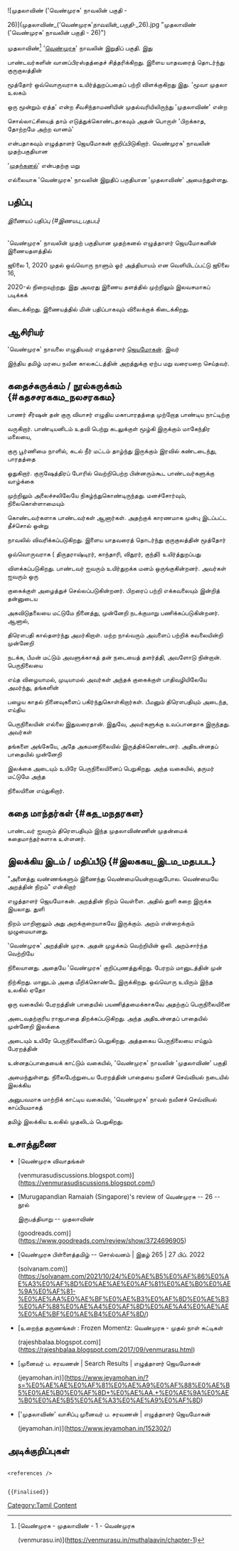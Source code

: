 ![முதலாவிண் (\'வெண்முரசு' நாவலின் பகுதி -
26)](முதலாவிண்_(‘வெண்முரசு’_நாவலின்_பகுதி_-_26).jpg "முதலாவிண் ('வெண்முரசு’ நாவலின் பகுதி - 26)")
முதலாவிண்[^1] \'[வெண்முரசு](வெண்முரசு "wikilink")' நாவலின் இறுதிப் பகுதி. இது
பாண்டவர்களின் வானப்பிரஸ்தத்தைச் சித்தரிக்கிறது. இளைய யாதவரைத் தொடர்ந்து குருகுலத்தின்
மூத்தோர் ஒவ்வொருவராக உயிர்த்துறப்பதைப் பற்றி விளக்குகிறது இது. \'மூவா முதலா உலகம்
ஒரு மூன்றும் ஏத்த' என்ற சீவசிந்தாமணியின் முதல்வரியிலிருந்து \'முதலாவிண்' என்ற
சொல்லாட்சியைத் தாம் எடுத்துக்கொண்டதாகவும் அதன் பொருள் \'பிறக்காத, தோற்றமே அற்ற வானம்'
என்பதாகவும் எழுத்தாளர் ஜெயமோகன் குறிப்பிடுகிறார். வெண்முரசு' நாவலின் முதற்பகுதியான
\'[முதற்கனல்](முதற்கனல்_(வெண்முரசு_நாவலின்_முதற்பகுதி) "wikilink")' என்பதற்கு மறு
எல்லையாக \'வெண்முரசு' நாவலின் இறுதிப் பகுதியான \'முதலாவிண்' அமைந்துள்ளது.

## பதிப்பு

###### இணையப் பதிப்பு {#இணயப_பதபப}

\'வெண்முரசு' நாவலின் முதற் பகுதியான முதற்கனல் எழுத்தாளர் ஜெயமோகனின் இணையதளத்தில்
ஜூலை 1, 2020 முதல் ஒவ்வொரு நாளும் ஓர் அத்தியாயம் என வெளியிடப்பட்டு ஜூலை 16,
2020-ல் நிறைவுற்றது. இது அவரது இணைய தளத்தில் முற்றிலும் இலவசமாகப் படிக்கக்
கிடைக்கிறது. இணையத்தில் மின் பதிப்பாகவும் விலைக்குக் கிடைக்கிறது.

## ஆசிரியர்

\'வெண்முரசு' நாவலை எழுதியவர் எழுத்தாளர் [ஜெயமோகன்](ஜெயமோகன் "wikilink"). இவர்
இந்திய தமிழ் மரபை நவீன காலகட்டத்தின் அறத்துக்கு ஏற்ப மறு வரையறை செய்தவர்.

## கதைச்சுருக்கம் / நூல்சுருக்கம் {#கதசசரககம_நலசரககம}

பாணர் சீர்ஷன் தன் குரு வியாசர் எழுதிய மகாபாரதத்தை முற்றோத பாண்டிய நாட்டிற்கு
வருகிறார். பாண்டியனிடம் உதவி பெற்று கடலுக்குள் மூழ்கி இருக்கும் மாகேந்திர மலையை,
குரு பூர்ணிமை நாளில், கடல் நீர் மட்டம் தாழ்ந்து இருக்கும் இரவில் கண்டடைந்து, பாரதத்தை
ஓதுகிறார். குருஷேத்திரப் போரில் வெற்றிபெற்ற பின்னரும்கூட பாண்டவர்களுக்கு வாழ்க்கை
முற்றிலும் அலைச்சலிலேயே நிகழ்ந்துகொண்டிருந்தது. மனச்சோர்வும், நிலைகொள்ளாமையும்
கொண்டவர்களாக பாண்டவர்கள் ஆனார்கள். அதற்குக் காரணமாக முன்பு இடப்பட்ட தீச்சொல் ஒன்று
நாவலில் விவரிக்கப்படுகிறது. இளைய யாதவரைத் தொடர்ந்து குருகுலத்தின் மூத்தோர்
ஒவ்வொருவராக ( திருதராஷ்டிரர், காந்தாரி, விதுரர், குந்தி) உயிர்த்துறப்பது
விளக்கப்படுகிறது. பாண்டவர் ஐவரும் உயிர்துறக்க மனம் ஒருங்குகின்றனர். அவர்கள் ஐவரும் ஒரு
குகைக்குள் அழைத்துச் செல்லப்படுகின்றனர். பிறரைப் பற்றி எக்கவலையும் இன்றித் தன்னுடைய
அகவிடுதலையை மட்டுமே நினைத்து, முன்னேறி நடக்குமாறு பணிக்கப்படுகின்றனர். ஆனால்,
திரௌபதி கால்தளர்ந்து அமர்கிறாள். மற்ற நால்வரும் அவளைப் பற்றிக் கவலையின்றி முன்னேறி
நடக்க, பீமன் மட்டும் அவளுக்காகத் தன் நடையைத் தளர்த்தி, அவளோடு நின்றான். பெருநிலையை
எய்த விழையாமல், முடியாமல் அவர்கள் அந்தக் குகைக்குள் பாதிவழியிலேயே அமர்ந்து, தங்களின்
பழைய காதல் நினைவுகளைப் பகிர்ந்துகொள்கிறார்கள். பீமனும் திரௌபதியும் அடைந்த, எய்திய
பெருநிலையின் எல்லை இதுவரைதான். இதுவே, அவர்களுக்கு உவப்பானதாக இருந்தது. அவர்கள்
தங்களை அங்கேயே, அதே அகமனநிலையில் இருத்திக்கொண்டனர். அதிஉன்னதப் பாதையில் முன்னேறி
இலக்கை அடையும் உயிரே பெருநிலையினைப் பெறுகிறது. அந்த வகையில், தருமர் மட்டுமே அந்த
நிலையினை எய்துகிறார்.

## கதை மாந்தர்கள் {#கத_மநதரகள}

பாண்டவர் ஐவரும் திரௌபதியும் இந்த முதலாவிண்ணின் முதன்மைக் கதைமாந்தர்களாக உள்ளனர்.

## இலக்கிய இடம் / மதிப்பீடு {#இலககய_இடம_மதபபட}

\"அனைத்து வண்ணங்களும் இணைந்து வெண்மையென்றாவதுபோல. வெண்மையே அறத்தின் நிறம்\" என்கிறார்
எழுத்தாளர் ஜெயமோகன். அறத்தின் நிறம் வெள்ளை. அதில் துளி கறை இருக்க இயலாது. துளி
நிறம் மாறினாலும் அது அறக்குறையாகவே இருக்கும். அறம் என்றைக்கும் முழுமையானது.
\'வெண்முரசு' அறத்தின் முரசு. அதன் முழக்கம் வெற்றியின் ஒலி. அறம்சார்ந்த வெற்றியே
நிலையானது. அதையே \'வெண்முரசு' குறிப்புணத்துகிறது. பேரறம் மானுடத்தின் முன்
நிற்கிறது. மானுடம் அதை மீறிக்கொண்டே இருக்கிறது. ஒவ்வொரு உயிரும் இந்த உலகில் ஏதோ
ஒரு வகையில் பேரறத்தின் பாதையில் பயணித்தமைக்காகவே அதற்குப் பெருநிலையினை
அடைவதற்குரிய ராஜபாதை திறக்கப்படுகிறது. அந்த அதிஉன்னதப் பாதையில் முன்னேறி இலக்கை
அடையும் உயிரே பெருநிலையினைப் பெறுகிறது. அத்தகைய பெருநிலையை எய்தும் பேரறத்தின்
உன்னதப்பாதையைக் காட்டும் வகையில், \'வெண்முரசு' நாவலின் \'முதலாவிண்' பகுதி
அமைந்துள்ளது. நிலைபேற்றுடைய பேரறத்தின் பாதையை நவீனச் செவ்வியல் நடையில் இலக்கிய
அனுபவமாக மாற்றிக் காட்டிய வகையில், \'வெண்முரசு' நாவல் நவீனச் செவ்வியல் காப்பியமாகத்
தமிழ் இலக்கிய உலகில் முதலிடம் பெறுகிறது.

## உசாத்துணை

-   [வெண்முரசு விவாதங்கள்
    (venmurasudiscussions.blogspot.com)](https://venmurasudiscussions.blogspot.com/)
-   [Murugapandian Ramaiah (Singapore)'s review of வெண்முரசு -- 26 -- நூல்
    இருபத்தியாறு -- முதலாவிண்
    (goodreads.com)](https://www.goodreads.com/review/show/3724696905)
-   [வெண்முரசு பிள்ளைத்தமிழ் -- சொல்வனம் \| இதழ் 265 \| 27 பிப். 2022
    (solvanam.com)](https://solvanam.com/2021/10/24/%E0%AE%B5%E0%AF%86%E0%AE%A3%E0%AF%8D%E0%AE%AE%E0%AF%81%E0%AE%B0%E0%AE%9A%E0%AF%81-%E0%AE%AA%E0%AE%BF%E0%AE%B3%E0%AF%8D%E0%AE%B3%E0%AF%88%E0%AE%A4%E0%AF%8D%E0%AE%A4%E0%AE%AE%E0%AE%BF%E0%AE%B4%E0%AF%8D/)
-   [உறைந்த தருணங்கள் : Frozen Momentz: வெண்முரசு - முதல் நாள் சுட்டிகள்
    (rajeshbalaa.blogspot.com)](https://rajeshbalaa.blogspot.com/2017/09/venmurasu.html)
-   [முனைவர் ப. சரவணன் \| Search Results \| எழுத்தாளர் ஜெயமோகன்
    (jeyamohan.in)](https://www.jeyamohan.in/?s=%E0%AE%AE%E0%AF%81%E0%AE%A9%E0%AF%88%E0%AE%B5%E0%AE%B0%E0%AF%8D+%E0%AE%AA.+%E0%AE%9A%E0%AE%B0%E0%AE%B5%E0%AE%A3%E0%AE%A9%E0%AF%8D)
-   [\'முதலாவிண்' வாசிப்பு முனைவர் ப. சரவணன் \| எழுத்தாளர் ஜெயமோகன்
    (jeyamohan.in)](https://www.jeyamohan.in/152302/)

## அடிக்குறிப்புகள்

```{=html}
<references />
```
```{=mediawiki}
{{Finalised}}
```
[Category:Tamil Content](Category:Tamil_Content "wikilink")

[^1]: [வெண்முரசு - முதலாவிண் - 1 - வெண்முரசு
    (venmurasu.in)](https://venmurasu.in/muthalaavin/chapter-1)
